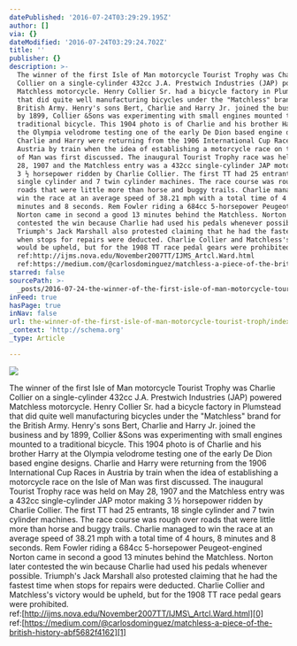 ```yaml
---
datePublished: '2016-07-24T03:29:29.195Z'
author: []
via: {}
dateModified: '2016-07-24T03:29:24.702Z'
title: ''
publisher: {}
description: >-
  The winner of the first Isle of Man motorcycle Tourist Trophy was Charlie
  Collier on a single-cylinder 432cc J.A. Prestwich Industries (JAP) powered
  Matchless motorcycle. Henry Collier Sr. had a bicycle factory in Plumstead
  that did quite well manufacturing bicycles under the "Matchless" brand for the
  British Army. Henry's sons Bert, Charlie and Harry Jr. joined the business and
  by 1899, Collier &Sons was experimenting with small engines mounted to a
  traditional bicycle. This 1904 photo is of Charlie and his brother Harry at
  the Olympia velodrome testing one of the early De Dion based engine designs.
  Charlie and Harry were returning from the 1906 International Cup Races in
  Austria by train when the idea of establishing a motorcycle race on the Isle
  of Man was first discussed. The inaugural Tourist Trophy race was held on May
  28, 1907 and the Matchless entry was a 432cc single-cylinder JAP motor making
  3 ½ horsepower ridden by Charlie Collier. The first TT had 25 entrants, 18
  single cylinder and 7 twin cylinder machines. The race course was rough over
  roads that were little more than horse and buggy trails. Charlie managed to
  win the race at an average speed of 38.21 mph with a total time of 4 hours, 8
  minutes and 8 seconds. Rem Fowler riding a 684cc 5-horsepower Peugeot-engined
  Norton came in second a good 13 minutes behind the Matchless. Norton later
  contested the win because Charlie had used his pedals whenever possible.
  Triumph's Jack Marshall also protested claiming that he had the fastest time
  when stops for repairs were deducted. Charlie Collier and Matchless's victory
  would be upheld, but for the 1908 TT race pedal gears were prohibited. 
  ref:http://ijms.nova.edu/November2007TT/IJMS_Artcl.Ward.html
  ref:https://medium.com/@carlosdominguez/matchless-a-piece-of-the-british-history-abf5682f4162
starred: false
sourcePath: >-
  _posts/2016-07-24-the-winner-of-the-first-isle-of-man-motorcycle-tourist-troph.md
inFeed: true
hasPage: true
inNav: false
url: the-winner-of-the-first-isle-of-man-motorcycle-tourist-troph/index.html
_context: 'http://schema.org'
_type: Article

---
```

![](https://the-grid-user-content.s3-us-west-2.amazonaws.com/1cdcf0a3-92c6-4065-9d6b-5903e775dd20.jpg)

The winner of the first Isle of Man motorcycle Tourist Trophy was Charlie Collier on a single-cylinder 432cc J.A. Prestwich Industries (JAP) powered Matchless motorcycle. Henry Collier Sr. had a bicycle factory in Plumstead that did quite well manufacturing bicycles under the "Matchless" brand for the British Army. Henry's sons Bert, Charlie and Harry Jr. joined the business and by 1899, Collier &Sons was experimenting with small engines mounted to a traditional bicycle. This 1904 photo is of Charlie and his brother Harry at the Olympia velodrome testing one of the early De Dion based engine designs. Charlie and Harry were returning from the 1906 International Cup Races in Austria by train when the idea of establishing a motorcycle race on the Isle of Man was first discussed. The inaugural Tourist Trophy race was held on May 28, 1907 and the Matchless entry was a 432cc single-cylinder JAP motor making 3 ½ horsepower ridden by Charlie Collier. The first TT had 25 entrants, 18 single cylinder and 7 twin cylinder machines. The race course was rough over roads that were little more than horse and buggy trails. Charlie managed to win the race at an average speed of 38.21 mph with a total time of 4 hours, 8 minutes and 8 seconds. Rem Fowler riding a 684cc 5-horsepower Peugeot-engined Norton came in second a good 13 minutes behind the Matchless. Norton later contested the win because Charlie had used his pedals whenever possible. Triumph's Jack Marshall also protested claiming that he had the fastest time when stops for repairs were deducted. Charlie Collier and Matchless's victory would be upheld, but for the 1908 TT race pedal gears were prohibited.  
ref:[http://ijms.nova.edu/November2007TT/IJMS\_Artcl.Ward.html][0]  
ref:[https://medium.com/@carlosdominguez/matchless-a-piece-of-the-british-history-abf5682f4162][1]

[0]: http://ijms.nova.edu/November2007TT/IJMS_Artcl.Ward.html
[1]: https://medium.com/@carlosdominguez/matchless-a-piece-of-the-british-history-abf5682f4162